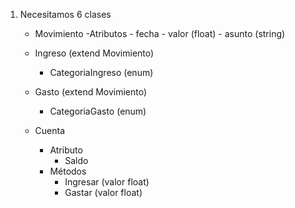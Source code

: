 1. Necesitamos 6 clases
    - Movimiento 
        -Atributos
            - fecha
            - valor (float)
            - asunto (string)
    - Ingreso (extend Movimiento)
        - CategoriaIngreso (enum)
    - Gasto (extend Movimiento)
        - CategoriaGasto (enum)


    - Cuenta 
        - Atributo
            - Saldo
        - Métodos
            - Ingresar (valor float)
            - Gastar (valor float)
